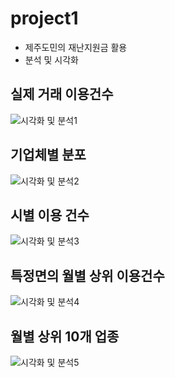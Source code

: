 # project1
 - 제주도민의 재난지원금 활용
 - 분석 및 시각화
 
 
## 실제 거래 이용건수
![시각화 및 분석1](https://user-images.githubusercontent.com/111942655/216749929-face21d8-c436-42ad-a56a-9737c3927f23.png)

## 기업체별 분포
![시각화 및 분석2](https://user-images.githubusercontent.com/111942655/216749930-254595fe-bd01-4e4b-8e8a-ed7c03fcdf95.png)

## 시별 이용 건수
![시각화 및 분석3](https://user-images.githubusercontent.com/111942655/216749931-75181ed4-a39c-4aba-94a5-cb07bc4bba39.png)

## 특정면의 월별 상위 이용건수
![시각화 및 분석4](https://user-images.githubusercontent.com/111942655/216749932-85fe957b-f199-4967-af6e-6499a55da270.png)

## 월별 상위 10개 업종
![시각화 및 분석5](https://user-images.githubusercontent.com/111942655/216749933-3b057375-862e-4925-80ff-7ef88dae1494.png)
